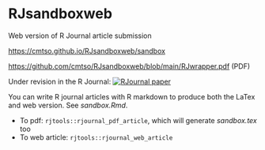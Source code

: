 # RJsandboxweb
Web version of R Journal article submission

https://cmtso.github.io/RJsandboxweb/sandbox

https://github.com/cmtso/RJsandboxweb/blob/main/RJwrapper.pdf (PDF)

Under revision in the R Journal: [![RJournal paper](https://img.shields.io/badge/DOI%20(R%20Journal)-https%3A%2F%2F10.32614%2FRJ--2021--097-blue)](https://doi.org/10.32614/RJ-2021-097)


You can write R journal articles with R markdown to produce both the LaTex and web version. See *sandbox.Rmd*. 
- To pdf: `rjtools::rjournal_pdf_article`, which will generate *sandbox.tex* too
- To web article: `rjtools::rjournal_web_article `

